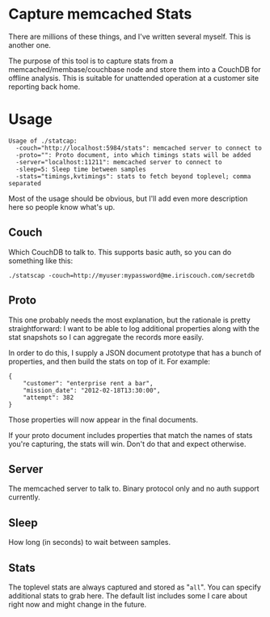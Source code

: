 # Capture memcached Stats

There are millions of these things, and I've written several myself.
This is another one.

The purpose of this tool is to capture stats from a
memcached/membase/couchbase node and store them into a CouchDB for
offline analysis.  This is suitable for unattended operation at a
customer site reporting back home.

# Usage

    Usage of ./statcap:
      -couch="http://localhost:5984/stats": memcached server to connect to
      -proto="": Proto document, into which timings stats will be added
      -server="localhost:11211": memcached server to connect to
      -sleep=5: Sleep time between samples
      -stats="timings,kvtimings": stats to fetch beyond toplevel; comma separated

Most of the usage should be obvious, but I'll add even more
description here so people know what's up.

## Couch

Which CouchDB to talk to.  This supports basic auth, so you can do
something like this:

    ./statscap -couch=http://myuser:mypassword@me.iriscouch.com/secretdb

## Proto

This one probably needs the most explanation, but the rationale is
pretty straightforward:  I want to be able to log additional
properties along with the stat snapshots so I can aggregate the
records more easily.

In order to do this, I supply a JSON document prototype that has a
bunch of properties, and then build the stats on top of it.  For
example:

    {
        "customer": "enterprise rent a bar",
        "mission_date": "2012-02-18T13:30:00",
        "attempt": 382
    }

Those properties will now appear in the final documents.

If your proto document includes properties that match the names of
stats you're capturing, the stats will win.  Don't do that and expect
otherwise.

## Server

The memcached server to talk to.  Binary protocol only and no auth
support currently.

## Sleep

How long (in seconds) to wait between samples.

## Stats

The toplevel stats are always captured and stored as "`all`".
You can specify additional stats to grab here.  The default list
includes some I care about right now and might change in the future.
